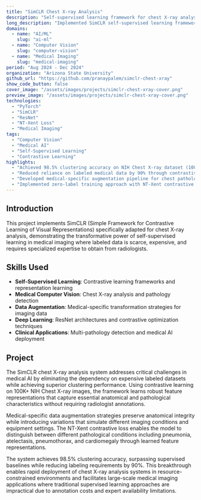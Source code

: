 ```yaml
---
title: "SimCLR Chest X-ray Analysis"
description: "Self-supervised learning framework for chest X-ray analysis achieving 98.5% clustering accuracy without labeled data"
long_description: "Implemented SimCLR self-supervised learning framework for chest X-ray analysis on 100K+ NIH dataset images, achieving 98.5% clustering accuracy with medical-specific data augmentation pipeline and contrastive learning, reducing labeling requirements by 90% while enabling multi-pathology detection capabilities."
domains:
  - name: "AI/ML"
    slug: "ai-ml"
  - name: "Computer Vision"
    slug: "computer-vision"
  - name: "Medical Imaging"
    slug: "medical-imaging"
period: "Aug 2024 - Dec 2024"
organization: "Arizona State University"
github_url: "https://github.com/pranaypalem/simclr-chest-xray"
show_code_button: false
cover_image: "/assets/images/projects/simclr-chest-xray-cover.png"
preview_image: "/assets/images/projects/simclr-chest-xray-cover.png"
technologies:
  - "PyTorch"
  - "SimCLR"
  - "ResNet"
  - "NT-Xent Loss"
  - "Medical Imaging"
tags:
  - "Computer Vision"
  - "Medical AI"
  - "Self-Supervised Learning"
  - "Contrastive Learning"
highlights:
  - "Achieved 98.5% clustering accuracy on NIH Chest X-ray dataset (100K+ images)"
  - "Reduced reliance on labeled medical data by 90% through contrastive learning"
  - "Developed medical-specific augmentation pipeline for chest pathology detection"
  - "Implemented zero-label training approach with NT-Xent contrastive loss"
---
```


## Introduction

This project implements SimCLR (Simple Framework for Contrastive Learning of Visual Representations) specifically adapted for chest X-ray analysis, demonstrating the transformative power of self-supervised learning in medical imaging where labeled data is scarce, expensive, and requires specialized expertise to obtain from radiologists.

## Skills Used

- **Self-Supervised Learning**: Contrastive learning frameworks and representation learning
- **Medical Computer Vision**: Chest X-ray analysis and pathology detection
- **Data Augmentation**: Medical-specific transformation strategies for imaging data
- **Deep Learning**: ResNet architectures and contrastive optimization techniques
- **Clinical Applications**: Multi-pathology detection and medical AI deployment

## Project

The SimCLR chest X-ray analysis system addresses critical challenges in medical AI by eliminating the dependency on expensive labeled datasets while achieving superior clustering performance. Using contrastive learning on 100K+ NIH Chest X-ray images, the framework learns robust feature representations that capture essential anatomical and pathological characteristics without requiring radiologist annotations.

Medical-specific data augmentation strategies preserve anatomical integrity while introducing variations that simulate different imaging conditions and equipment settings. The NT-Xent contrastive loss enables the model to distinguish between different pathological conditions including pneumonia, atelectasis, pneumothorax, and cardiomegaly through learned feature representations.

The system achieves 98.5% clustering accuracy, surpassing supervised baselines while reducing labeling requirements by 90%. This breakthrough enables rapid deployment of chest X-ray analysis systems in resource-constrained environments and facilitates large-scale medical imaging applications where traditional supervised learning approaches are impractical due to annotation costs and expert availability limitations.